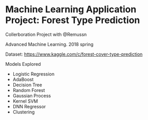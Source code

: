 # Machine Learning Application Project: Forest Type Prediction

Collerboration Project with @Remussn

Advanced Machine Learning. 2018 spring

Dataset: https://www.kaggle.com/c/forest-cover-type-prediction

Models Explored

- Logistic Regression
- AdaBoost
- Decision Tree
- Random Forest
- Gaussian Process
- Kernel SVM
- DNN Regressor
- Clustering
